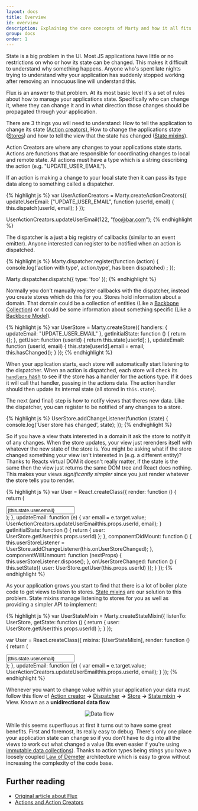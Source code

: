 ```yaml
---
layout: docs
title: Overview
id: overview
description: Explaining the core concepts of Marty and how it all fits together
group: docs
order: 1
---
```


State is a big problem in the UI. Most JS applications have little or no restrictions on who or how its state can be changed. This makes it difficult to understand why something happens. Anyone who's spent late nights trying to understand why your application has suddenly stopped working after removing an innocuous line will understand this.

Flux is an answer to that problem. At its most basic level it's a set of rules about how to manage your applications state. Specifically who can change it, where they can change it and in what direction those changes should be propagated through your application.
 
There are 3 things you will need to understand: How to tell the application to change its state ([Action creators](/docs/actionCreators.html)), How to change the applications state ([Stores](/docs/stores.html)) and how to tell the view that the state has changed ([State mixins](/docs/stateMixin.html)).

Action Creators are where any changes to your applications state starts. Actions are functions that are responsible for coordinating changes to local and remote state. All actions must have a type which is a string describing the action (e.g. "UPDATE\_USER_EMAIL"). 

If an action is making a change to your local state then it can pass its type data along to something called a dispatcher.

{% highlight js %}
var UserActionCreators = Marty.createActionCreators({
  updateUserEmail: ["UPDATE_USER_EMAIL", function (userId, email) {
    this.dispatch(userId, email);
  }
});

UserActionCreators.updateUserEmail(122, "foo@bar.com");
{% endhighlight %}

The dispatcher is a just a big registry of callbacks (similar to an event emitter). Anyone interested can register to be notified when an action is dispatched.

{% highlight js %}
Marty.dispatcher.register(function (action) {
  console.log('action with type', action.type', has been dispatched) ;
});

Marty.dispatcher.dispatch({
  type: 'foo' 
});
{% endhighlight %}

Normally you don't manually register callbacks with the dispatcher, instead you create stores which do this for you. Stores hold information about a domain. That domain could be a collection of entities (Like a [Backbone Collection](http://backbonejs.org/#Collection)) or it could be some information about something specific (Like a [Backbone Model](http://backbonejs.org/#Model)).

{% highlight js %}
var UserStore = Marty.createStore({
  handlers: {
    updateEmail: "UPDATE_USER_EMAIL"
  },
  getInitialState: function () {
    return {};
  },
  getUser: function (userId) {
    return this.state[userId];
  },
  updateEmail: function (userId, email) {
    this.state[userId].email = email;
    this.hasChanged();
  }
});
{% endhighlight %}

When your application starts, each store will automatically start listening to the dispatcher. When an action is dispatched, each store will check its [``handlers`` hash](/docs/stores.html#handlers) to see if the store has a handler for the actions type. If it does it will call that handler, passing in the actions data. The action handler should then update its internal state (all stored in ``this.state``). 

The next (and final) step is how to notify views that theres new data. Like the dispatcher, you can register to be notified of any changes to a store.

{% highlight js %}
UserStore.addChangeListener(function (state) {
  console.log('User store has changed', state);
});
{% endhighlight %}

So if you have a view thats interested in a domain it ask the store to notify it of any changes. When the store updates, your view just rerenders itself with whatever the new state of the store is. You might be asking what if the store changed something your view isn't interested in (e.g. a different entity)? Thanks to Reacts virtual DOM it doesn't really matter, if the state is the same then the view just returns the same DOM tree and React does nothing. This makes your views *significantly simpler* since you just render whatever the store tells you to render.

{% highlight js %}
var User = React.createClass({
  render: function () {
    return (
      <div className="user">
        <input type="text" 
               onChange={this.updateEmail}
               value={this.state.user.email}></input>
      </div>
    );
  },
  updateEmail: function (e) {
    var email = e.target.value;
    UserActionCreators.updateUserEmailthis.props.userId, email);
  }
  getInitialState: function () {
    return {
      user: UserStore.getUser(this.props.userId)
    };
  },
  componentDidMount: function () {
    this.userStoreListener = UserStore.addChangeListener(this.onUserStoreChanged);
  },
  componentWillUnmount: function (nextProps) {
    this.userStoreListener.dispose();
  },
  onUserStoreChanged: function () {
    this.setState({
      user: UserStore.getUser(this.props.userId)
    });
  }
});
{% endhighlight %}

As your application grows you start to find that there is a lot of boiler plate code to get views to listen to stores. [State mixins](/docs/stateMixin.html) are our solution to this problem. State mixins manage listening to stores for you as well as providing a simpler API to implement:

{% highlight js %}
var UserStateMixin = Marty.createStateMixin({
  listenTo: UserStore,
  getState: function () {
    return {
      user: UserStore.getUser(this.props.userId)
    };
  }
});

var User = React.createClass({
  mixins: [UserStateMixin],
  render: function () {
    return (
      <div className="user">
        <input type="text" 
               onChange={this.updateEmail}
               value={this.state.user.email}></input>
      </div>
    );
  },
  updateEmail: function (e) {
    var email = e.target.value;
    UserActionCreators.updateUserEmailthis.props.userId, email);
  }
});
{% endhighlight %}

Whenever you want to change value within your application your data must follow this flow of [Action creator](/docs/actionCreators.html) **->** [Dispatcher](/docs/dispatcher.html) **->** [Store](/docs/stores.html) **->** [State mixin](/docs/stateMixin.html) **->** View. Known as a **unidirectional data flow**

<center>
  <img src="/img/data-flow.png" alt="Data flow"/>
</center>

While this seems superfluous at first it turns out to have some great benefits. First and foremost, its really easy to debug. There's only one place your application state can change so if you don't have to dig into all the views to work out what changed a value (Its even easier if you're using [immutable data collections](/docs/stores.html#immutable)). Thanks to action types being stings you have a loosely coupled [Law of Demeter](http://en.wikipedia.org/wiki/Law_of_Demeter) architecture which is easy to grow without increasing the complexity of the code base.


<h2 id="further-reading">Further reading</h2>

* [Original article about Flux](http://facebook.github.io/flux/docs/overview.html#stores)
* [Actions and Action Creators](http://facebook.github.io/react/blog/2014/07/30/flux-actions-and-the-dispatcher.html#actions-and-actioncreators)